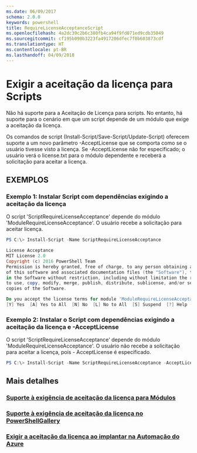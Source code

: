 ```yaml
---
ms.date: 06/09/2017
schema: 2.0.0
keywords: powershell
title: RequireLicenseAcceptanceScript
ms.openlocfilehash: 4a2dc39c2b6c380fb4ca94f9fd071ed9cdb35049
ms.sourcegitcommit: cf195b090b3223fa4917206dfec7f0b603873cdf
ms.translationtype: HT
ms.contentlocale: pt-BR
ms.lasthandoff: 04/09/2018
---
```

# <a name="requiring-license-acceptance-for-scripts"></a>Exigir a aceitação da licença para Scripts

Não há suporte para a Aceitação de Licença para scripts. No entanto, há suporte para o cenário em que um script depende de um módulo que exige a aceitação da licença.

Os comandos de script (Install-Script/Save-Script/Update-Script) oferecem suporte a um novo parâmetro -AcceptLicense que se comporta como se o usuário tivesse visto a licença. Se -AcceptLicense não for especificado; o usuário verá o license.txt para o módulo dependente e receberá a solicitação para aceitar a licença.

## <a name="examples"></a>EXEMPLOS

### <a name="example-1-install-script-with-dependencies-requiring-license-acceptance"></a>Exemplo 1: Instalar Script com dependências exigindo a aceitação da licença
O script 'ScriptRequireLicenseAcceptance' depende do módulo 'ModuleRequireLicenseAcceptance'. O usuário recebe a solicitação para aceitar licença.
```PowerShell
PS C:\> Install-Script -Name ScriptRequireLicenseAcceptance

License Acceptance
MIT License 2.0
Copyright (c) 2016 PowerShell Team
Permission is hereby granted, free of charge, to any person obtaining a copy
of this software and associated documentation files (the "Software"), to deal
in the Software without restriction, including without limitation the rights
to use, copy, modify, merge, publish, distribute, sublicense, and/or sell
copies of the Software.

Do you accept the license terms for module 'ModuleRequireLicenseAcceptance'.
[Y] Yes  [A] Yes to All  [N] No  [L] No to All  [S] Suspend  [?] Help (default is "N"):
```

### <a name="example-2-install-script-with-dependencies-requiring-license-acceptance-and--acceptlicense"></a>Exemplo 2: Instalar o Script com dependências exigindo a aceitação da licença e -AcceptLicense
O script 'ScriptRequireLicenseAcceptance' depende do módulo 'ModuleRequireLicenseAcceptance'. O usuário não recebe a solicitação para aceitar a licença, pois - AcceptLicense é especificado.
```PowerShell
PS C:\> Install-Script -Name ScriptRequireLicenseAcceptance -AcceptLicense
```

## <a name="more-details"></a>Mais detalhes
### <a name="require-license-acceptance-support-for-modulesmodulerequirelicenseacceptancemd"></a>[Suporte à exigência de aceitação da licença para Módulos](../module/RequireLicenseAcceptance.md)

### <a name="require-license-acceptance-support-on-powershellgallerypsgallerypsgalleryrequireslicenseacceptancemd"></a>[Suporte à exigência de aceitação da licença no PowerShellGallery](../../psgallery/psgallery_requires_license_acceptance.md)

### <a name="require-license-acceptance-on-deploy-to-azure-automationpsgallerypsgallerydeploytoazureautomationrequirelicenseacceptancemd"></a>[Exigir a aceitação da licença ao implantar na Automação do Azure](../../psgallery/psgallery_deploy_to_azure_automation_requireLicenseAcceptance.md)
